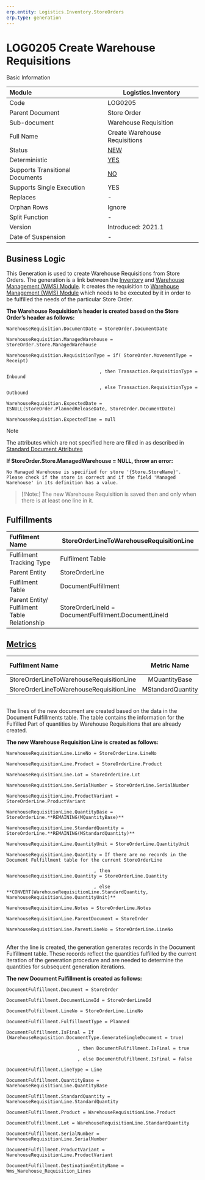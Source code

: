 ```yaml
---
erp.entity: Logistics.Inventory.StoreOrders
erp.type: generation
---
```


# LOG0205 Create Warehouse Requisitions

 Basic Information

| Module                          | Logistics.Inventory                                          |
| :------------------------------ | ------------------------------------------------------------ |
| Code                            | LOG0205                                                      |
| Parent Document                 | Store Order                                                  |
| Sub-document                    | Warehouse Requisition                                        |
| Full Name                       | Create Warehouse Requisitions                                |
| Status                          | [NEW](xref:generation-procedures) |
| Deterministic                   | [YES](xref:document-generation-and-transitional-documents) |
| Supports Transitional Documents | [NO](xref:document-generation-and-transitional-documents) |
| Supports Single Execution       | YES                                                          |
| Replaces                        | -                                                            |
| Orphan Rows                     | Ignore                                                       |
| Split Function                  | -                                                            |
| Version                         | Introduced: 2021.1                                           |
| Date of Suspension              | -                                                            |

##  Business Logic

This Generation is used to create Warehouse Requisitions from Store Orders. 
Thе generation is a link between the [Inventory](xref:inventory-module) and [Warehouse Management (WMS) Module](xref:wms). 
It creates the requisition to [Warehouse Management (WMS) Module](xref:wms) which needs to be executed by it in order to be fulfilled the needs of the particular Store Order.

**The Warehouse Requisition’s header is created based on the Store Order’s header as follows:**

```
WarehouseRequisition.DocumentDate = StoreOrder.DocumentDate

WarehouseRequisition.ManagedWarehouse = StoreOrder.Store.ManagedWarehouse

WarehouseRequisition.RequisitionType = if( StoreOrder.MovementType = Receipt) 

​                                  , then Transaction.RequisitionType = Inbound

​                                  , else Transaction.RequisitionType = Outbound

WarehouseRequisition.ExpectedDate = ISNULL(StoreOrder.PlannedReleaseDate, StoreOrder.DocumentDate)

WarehouseRequisition.ExpectedTime = null
```

> [!Note]
> The attributes which are not specified here are filled in as described in [Standard Document Attributes](../reference/standard-document-attributes.md)

**If StoreOrder.Store.ManagedWarehouse = NULL, throw an error:**
```
No Managed Warehouse is specified for store '{Store.StoreName}'.
Please check if the store is correct and if the field 'Managed Warehouse' in its definition has a value.
```

> [!Note:]
> The new Warehouse Requisition is saved then and only when there is at least one line in it.



## Fulfillments

| Fulfilment Name                              | StoreOrderLineToWarehouseRequisitionLine              |
| :------------------------------------------- | ----------------------------------------------------- |
| Fulfilment Tracking Type                     | Fulfilment Table                                      |
| Parent Entity                                | StoreOrderLine                                        |
| Fulfilment Table                             | DocumentFulfillment                                   |
| Parent Entity/ Fulfilment Table Relationship | StoreOrderLineId = DocumentFulfillment.DocumentLineId |

## [Metrics](../reference/metrics.md)

| Fulfilment Name                          |  Metric Name  |              Measurement Unit              | Parent Value                | Fulfilment Table Value           | New Record |
| :--------------------------------------- | :-----------: | :----------------------------------------: | :-------------------------- | :------------------------------- | :--------- |
| StoreOrderLineToWarehouseRequisitionLine | MQuantityBase | StoreOrderLine.Product.BaseMeasurementUnit | StoreOrderLine.QuantityBase | DocumentFulfillment.QuantityBase | NO |
| StoreOrderLineToWarehouseRequisitionLine | MStandardQuantity | StoreOrderLine.Product.BaseMeasurementUnit | StoreOrderLine.StandardQuantity | DocumentFulfillment.StandardQuantity | YES |

<br/>
The lines of the new document are created based on the data in the Document Fulfillments table. 
The table contains the information for the Fulfilled Part of quantities by Warehouse Requisitions that are already created.

**The new Warehouse Requisition Line is created as follows:**

```
WarehouseRequisitionLine.LineNo = StoreOrderLine.LineNo

WarehouseRequisitionLine.Product = StoreOrderLine.Product

WarehouseRequisitionLine.Lot = StoreOrderLine.Lot

WarehouseRequisitionLine.SerialNumber = StoreOrderLine.SerialNumber

WarehouseRequisitionLine.ProductVariant = StoreOrderLine.ProductVariant

WarehouseRequisitionLine.QuantityBase = StoreOrderLine.**REMAINING(MQuantityBase)**

WarehouseRequisitionLine.StandardQuantity = StoreOrderLine.**REMAINING(MStandardQuantity)**

WarehouseRequisitionLine.QuantityUnit = StoreOrderLine.QuantityUnit

WarehouseRequisitionLine.Quantity = If there are no records in the Document Fulfillment table for the current StoreOrderLine

                                , then WarehouseRequisitionLine.Quantity = StoreOrderLine.Quantity

                                , else **CONVERT(WarehouseRequisitionLine.StandardQuantity, WarehouseRequisitionLine.QuantityUnit)**

WarehouseRequisitionLine.Notes = StoreOrderLine.Notes

WarehouseRequisitionLine.ParentDocument = StoreOrder

WarehouseRequisitionLine.ParentLineNo = StoreOrderLine.LineNo
```

<br/>
After the line is created, the generation generates records in the Document Fulfillment table. 
These records reflect the quantities fulfilled by the current iteration of the generation procedure and are needed to determine the quantities for subsequent generation iterations.

**The new Document Fulfillment is created as follows:**

```
DocumentFulfillment.Document = StoreOrder

DocumentFulfillment.DocumentLineId = StoreOrderLineId

DocumentFulfillment.LineNo = StoreOrderLine.LineNo

DocumentFulfillment.FulfillmentType = Planned

DocumentFulfillment.IsFinal = If (WarehouseRequisition.DocumentType.GenerateSingleDocument = true)

                          , then DocumentFulfillment.IsFinal = true

                          , else DocumentFulfillment.IsFinal = false

DocumentFulfillment.LineType = Line

DocumentFulfillment.QuantityBase = WarehouseRequisitionLine.QuantityBase

DocumentFulfillment.StandardQuantity = WarehouseRequisitionLine.StandardQuantity

DocumentFulfillment.Product = WarehouseRequisitionLine.Product

DocumentFulfillment.Lot = WarehouseRequisitionLine.StandardQuantity

DocumentFulfillment.SerialNumber = WarehouseRequisitionLine.SerialNumber

DocumentFulfillment.ProductVariant = WarehouseRequisitionLine.ProductVariant

DocumentFulfillment.DestinationEntityName = Wms_Warehouse_Requisition_Lines
```
